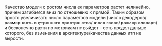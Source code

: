 Качество модели с ростом числа ее параметров растет нелинейно, причем загибается вниз по отношению к прямой. Таким образом просто увеличивать число параметров модели (число декодеров/размерность внутреннего пространства/число голов/ размер словаря) и бесконечно расти по метрикам не выйдет - есть предел дальше которого, без изменения в архитектуре/качества данных итп не вырости.
